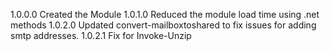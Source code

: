 1.0.0.0 Created the Module
1.0.1.0 Reduced the module load time using .net methods
1.0.2.0 Updated convert-mailboxtoshared to fix issues for adding smtp addresses.
1.0.2.1 Fix for Invoke-Unzip
